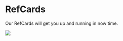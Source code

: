 # RefCards
Our RefCards will get you up and running in now time.

<a href="https://github.com/ColdBox/cbox-refcards/raw/master/CacheBox/CacheBox-Refcard.pdf"><img src="../images/cachebox_refcard.png"></a>

